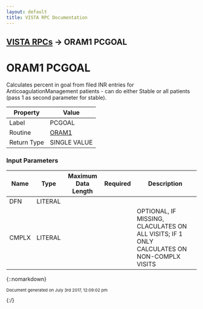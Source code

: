 ```yaml
---
layout: default
title: VISTA RPC Documentation
---
```


## [VISTA RPCs](TableOfContents) &#8594; ORAM1 PCGOAL
# ORAM1 PCGOAL

Calculates percent in goal from filed INR entries for AnticoagulationManagement patients - can do either Stable or all patients (pass 1 as second parameter for stable).

Property | Value
--- | ---
Label | PCGOAL
Routine | [ORAM1](http://code.osehra.org/dox/Routine_ORAM1_source.html)
Return Type | SINGLE VALUE


### Input Parameters

Name | Type | Maximum Data Length | Required | Description
--- | --- | --- | --- | ---
DFN | LITERAL |  |  | 
CMPLX | LITERAL |  |  | OPTIONAL,  IF MISSING, CLACULATES ON ALL VISITS; IF 1 ONLY CALCULATES ON NON-COMPLX VISITS



{::nomarkdown} <br/><p style="font-size: 11px">Document generated on July 3rd 2017, 12:09:02 pm</p>{:/}